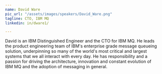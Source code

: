 ```yaml
---
name: David	Ware
pic_url: "/assets/images/speakers/David_Ware.png"
tagline: CTO, IBM MQ
linkedin: in/dware1/

---
```

David is an IBM Distinguished Engineer and the CTO for IBM MQ. He leads the product engineering team of IBM's enterprise grade message queueing solution, underpinning so many of the world's most critical and largest systems that we all interact with every day. He has responsibility and a passion for driving the architecture, innovation and constant evolution of IBM MQ and the adoption of messaging in general.
